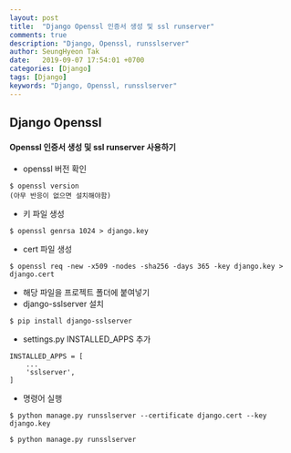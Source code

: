 ```yaml
---
layout: post
title:  "Django Openssl 인증서 생성 및 ssl runserver"
comments: true
description: "Django, Openssl, runsslserver"
author: SeungHyeon Tak
date:   2019-09-07 17:54:01 +0700
categories: [Django]
tags: [Django]
keywords: "Django, Openssl, runsslserver"
---
```

## Django Openssl

#### Openssl 인증서 생성 및 ssl runserver 사용하기

* openssl 버전 확인

```text
$ openssl version
(아무 반응이 없으면 설치해야함)
```

* 키 파일 생성

```text
$ openssl genrsa 1024 > django.key
```

* cert 파일 생성

```text
$ openssl req -new -x509 -nodes -sha256 -days 365 -key django.key > django.cert
```

* 해당 파일을 프로젝트 폴더에 붙여넣기
* django-sslserver 설치

```text
$ pip install django-sslserver
```

* settings.py INSTALLED_APPS 추가

```text
INSTALLED_APPS = [
    ...
    'sslserver',
]
```

* 명령어 실행

```
$ python manage.py runsslserver --certificate django.cert --key django.key

$ python manage.py runsslserver
```

